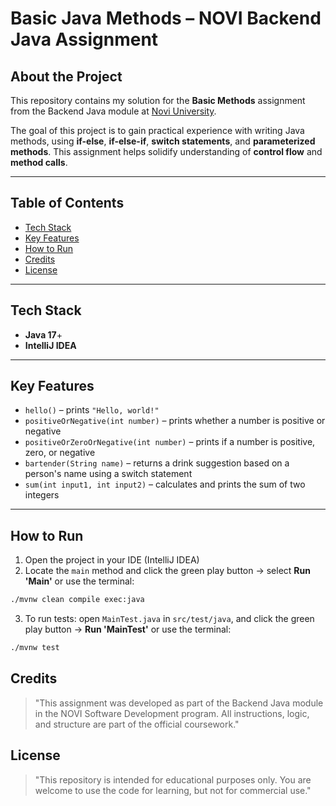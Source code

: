 # Basic Java Methods – NOVI Backend Java Assignment

## About the Project

This repository contains my solution for the **Basic Methods** assignment from the Backend Java module at [Novi University](https://www.novi.nl).

The goal of this project is to gain practical experience with writing Java methods, using **if-else**, **if-else-if**, **switch statements**, and **parameterized methods**. This assignment helps solidify understanding of **control flow** and **method calls**.

---

## Table of Contents

- [Tech Stack](#tech-stack)
- [Key Features](#key-features)
- [How to Run](#how-to-run)
- [Credits](#credits)
- [License](#license)

---

## Tech Stack

- **Java 17**+
- **IntelliJ IDEA**

---

## Key Features

- `hello()` – prints `"Hello, world!"`
- `positiveOrNegative(int number)` – prints whether a number is positive or negative
- `positiveOrZeroOrNegative(int number)` – prints if a number is positive, zero, or negative
- `bartender(String name)` – returns a drink suggestion based on a person's name using a switch statement
- `sum(int input1, int input2)` – calculates and prints the sum of two integers

---

## How to Run

1. Open the project in your IDE (IntelliJ IDEA)
2. Locate the `main` method and click the green play button → select **Run 'Main'** or use the terminal:
```bash
./mvnw clean compile exec:java
```
3. To run tests: open `MainTest.java` in `src/test/java`, and click the green play button → **Run 'MainTest'** or use the terminal:
```bash
./mvnw test
```

## Credits
> "This assignment was developed as part of the Backend Java module in the NOVI Software Development program. All instructions, logic, and structure are part of the official coursework."

## License
> "This repository is intended for educational purposes only. You are welcome to use the code for learning, but not for commercial use."
